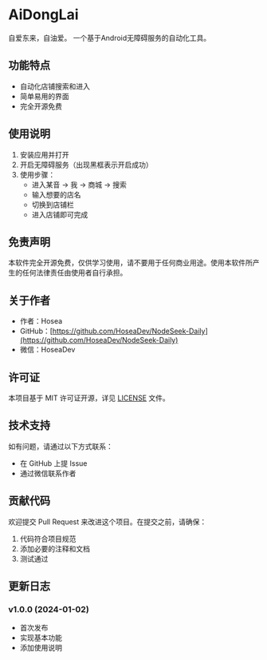 # AiDongLai

自爱东来，自油爱。
一个基于Android无障碍服务的自动化工具。

## 功能特点

- 自动化店铺搜索和进入
- 简单易用的界面
- 完全开源免费

## 使用说明

1. 安装应用并打开
2. 开启无障碍服务（出现黑框表示开启成功）
3. 使用步骤：
   - 进入某音 -> 我 -> 商城 -> 搜索
   - 输入想要的店名
   - 切换到店铺栏
   - 进入店铺即可完成

## 免责声明

本软件完全开源免费，仅供学习使用，请不要用于任何商业用途。使用本软件所产生的任何法律责任由使用者自行承担。

## 关于作者

- 作者：Hosea
- GitHub：[https://github.com/HoseaDev/NodeSeek-Daily](https://github.com/HoseaDev/NodeSeek-Daily)
- 微信：HoseaDev

## 许可证

本项目基于 MIT 许可证开源，详见 [LICENSE](LICENSE) 文件。

## 技术支持

如有问题，请通过以下方式联系：
- 在 GitHub 上提 Issue
- 通过微信联系作者

## 贡献代码

欢迎提交 Pull Request 来改进这个项目。在提交之前，请确保：
1. 代码符合项目规范
2. 添加必要的注释和文档
3. 测试通过

## 更新日志

### v1.0.0 (2024-01-02)
- 首次发布
- 实现基本功能
- 添加使用说明

